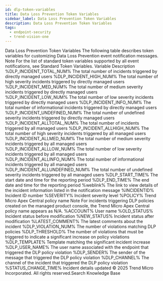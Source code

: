 ```yaml
---
id: dlp-token-variables
title: Data Loss Prevention Token Variables
sidebar_label: Data Loss Prevention Token Variables
description: Data Loss Prevention Token Variables
tags:
  - endpoint-security
  - trend-vision-one
---
```


 Data Loss Prevention Token Variables The following table describes token variables for customizing Data Loss Prevention event notification messages. Note For the list of standard token variables supported by all event notifications, see Standard Token Variables. Variable Description %DLP_INCIDENT_TOTAL_NUM% The total number of incidents triggered by directly managed users %DLP_INCIDENT_HIGH_NUM% The total number of high severity incidents triggered by directly managed users %DLP_INCIDENT_MED_NUM% The total number of medium severity incidents triggered by directly managed users %DLP_INCIDENT_LOW_NUM% The total number of low severity incidents triggered by directly managed users %DLP_INCIDENT_INFO_NUM% The total number of informational incidents triggered by directly managed users %DLP_INCIDENT_UNDEFINED_NUM% The total number of undefined severity incidents triggered by directly managed users %DLP_INCIDENT_ALLTOTAL_NUM% The total number of incidents triggered by all managed users %DLP_INCIDENT_ALLHIGH_NUM% The total number of high severity incidents triggered by all managed users %DLP_INCIDENT_ALLMED_NUM% The total number of medium severity incidents triggered by all managed users %DLP_INCIDENT_ALLLOW_NUM% The total number of low severity incidents triggered by all managed users %DLP_INCIDENT_ALLINFO_NUM% The total number of informational incidents triggered by all managed users %DLP_INCIDENT_ALLUNDEFINED_NUM% The total number of undefined severity incidents triggered by all managed users %DLP_START_TIME% The start date and time for the reporting period %DLP_END_TIME% The end date and time for the reporting period %weblink% The link to view details of the incident information listed in the notification message %INCIDENTID% Incident ID number %SEVERITY% Incident severity level %POLICY% Trend Micro Apex Central policy name Note For incidents triggering DLP policies created on the managed product console, the Trend Micro Apex Central policy name appears as N/A. %ACCOUNT% User name %OLD_STATUS% Incident status before modification %NEW_STATUS% Incident status after modification %LATEST_COMMENT% The latest comments about the incident %DLP_VIOLATION_NUM% The number of violations matching DLP policies %DLP_THRESHOLD% The number of violations that must be triggered to indicate a significant increase on policy violations %DLP_TEMPLATE% Template matching the significant incident increase %DLP_USER_NAME% The user name associated with the endpoint that triggered the DLP policy violation %DLP_SENDER% The sender of the message that triggered the DLP policy violation %DLP_CHANNEL% The channel of the incident that triggered the DLP policy violation %STATUS_CHANGE_TIME% Incident details updated © 2025 Trend Micro Incorporated. All rights reserved.Search Knowledge Base